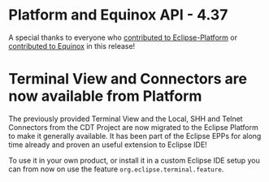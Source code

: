 # Platform and Equinox API - 4.37

A special thanks to everyone who [contributed to Eclipse-Platform](acknowledgements.md#eclipse-platform) or [contributed to Equinox](acknowledgements.md#equinox) in this release!

<!--
---
## Platform Changes
-->
# Terminal View and Connectors are now available from Platform

The previously provided Terminal View and the Local, SHH and Telnet Connectors from the CDT Project are now migrated to the Eclipse Platform to make it generally available.
It has been part of the Eclipse EPPs for along time already and proven an useful extension to Eclipse IDE!

To use it in your own product, or install it in a custom Eclipse IDE setup you can from now on use the feature `org.eclipse.terminal.feature`.
<!--
---
## SWT Changes
-->
